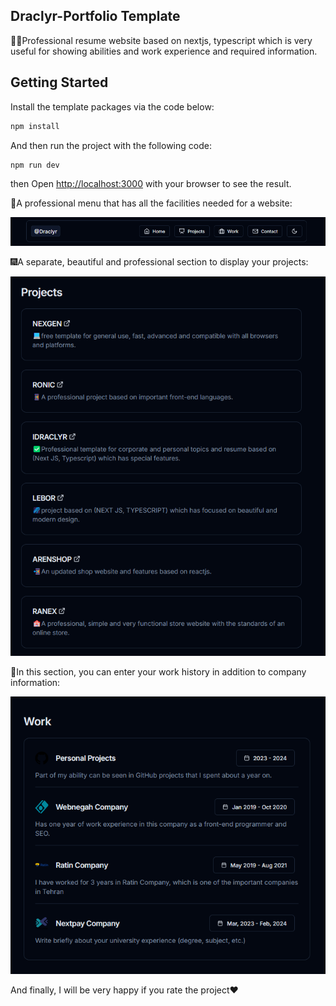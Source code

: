 <h2>Draclyr-Portfolio Template</h2>
<p>🧑🏻Professional resume website based on nextjs, typescript which is very useful for showing abilities and work experience and required information.</p>

## Getting Started

Install the template packages via the code below:

```bash
npm install
```

And then run the project with the following code:

```bash
npm run dev
```

then Open [http://localhost:3000](http://localhost:3000) with your browser to see the result.
<br>

<p>🎈A professional menu that has all the facilities needed for a website:</p>
<img src="./public/nav.png">
<br>
<p>🎆A separate, beautiful and professional section to display your projects:</p>
<img src="./public/project.png">
<br>
<p>👀In this section, you can enter your work history in addition to company information:</p>
<img src="./public/work.png">
<br>
<p>And finally, I will be very happy if you rate the project❤️</p>
